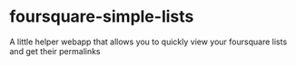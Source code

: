 # foursquare-simple-lists
A little helper webapp that allows you to quickly view your foursquare lists and get their permalinks
